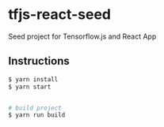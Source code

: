# tfjs-react-seed

Seed project for Tensorflow.js and React App

## Instructions

``` bash
$ yarn install
$ yarn start


# build project
$ yarn run build

```
